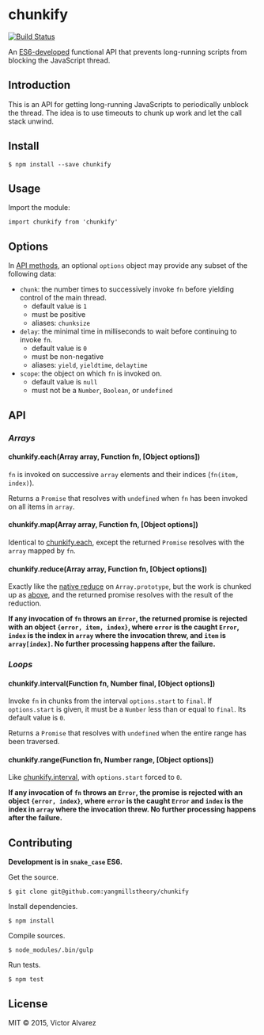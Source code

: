 # chunkify

[![Build Status](https://travis-ci.org/yangmillstheory/chunkify.svg?branch=master)](https://travis-ci.org/yangmillstheory/chunkify)

An [ES6-developed](http://babeljs.io/) functional API that prevents long-running scripts from blocking the JavaScript thread.
 
## Introduction

This is an API for getting long-running JavaScripts to periodically unblock the thread. The idea is to use timeouts to chunk up work and let the call stack unwind.
 
## Install

    $ npm install --save chunkify
    
## Usage

Import the module:

    import chunkify from 'chunkify'
    
## <a name='options'>Options

In [API methods](#api), an optional `options` object may provide any subset of the following data:

* `chunk`: the number times to successively invoke `fn` before yielding control of the main thread. 
    * default value is `1`
    * must be positive
    * aliases: `chunksize`
* `delay`: the minimal time in milliseconds to wait before continuing to invoke `fn`.
    * default value is `0`
    * must be non-negative
    * aliases: `yield`, `yieldtime`, `delaytime`
* `scope`: the object on which `fn` is invoked on.  
    * default value is `null`
    * must not be a `Number`, `Boolean`, or `undefined`

## <a name='api'>API

### ***Arrays***

#### <a name='each'>chunkify.each(Array array, Function fn, [Object options])</a>

`fn` is invoked on successive `array` elements and their indices (`fn(item, index)`).  
   
Returns a `Promise` that resolves with `undefined` when `fn` has been invoked on all items in `array`.

#### chunkify.map(Array array, Function fn, [Object options])
 
Identical to [chunkify.each](#each), except the returned `Promise` resolves with the `array` mapped by `fn`.

#### chunkify.reduce(Array array, Function fn, [Object options])
 
Exactly like the [native reduce](https://developer.mozilla.org/en-US/docs/Web/JavaScript/Reference/Global_Objects/Array/Reduce) on `Array.prototype`, but the work is chunked up as [above](#each), and the returned promise resolves with the result of the reduction.

**If any invocation of `fn` throws an `Error`, the returned promise is rejected with an object `{error, item, index}`, where `error` is the caught `Error`, `index` is the index in `array` where the invocation threw, and `item` is `array[index]`. No further processing happens after the failure.**

### ***Loops***

#### <a name='interval'>chunkify.interval(Function fn, Number final, [Object options])</a>

Invoke `fn` in chunks from the interval `options.start` to `final`. If `options.start` is given, it must be a `Number` less than or equal to `final`. Its default value is `0`. 

Returns a `Promise` that resolves with `undefined` when the entire range has been traversed.  

#### chunkify.range(Function fn, Number range, [Object options])

Like [chunkify.interval](#interval), with `options.start` forced to `0`. 
 
**If any invocation of `fn` throws an `Error`, the promise is rejected with an object `{error, index}`, where `error` is the caught `Error` and `index` is the index in `array` where the invocation threw. No further processing happens after the failure.**

## Contributing

**Development is in `snake_case` ES6.**

Get the source.

    $ git clone git@github.com:yangmillstheory/chunkify

Install dependencies.
    
    $ npm install
    
Compile sources.

    $ node_modules/.bin/gulp
    
Run tests.

    $ npm test

## License

MIT © 2015, Victor Alvarez